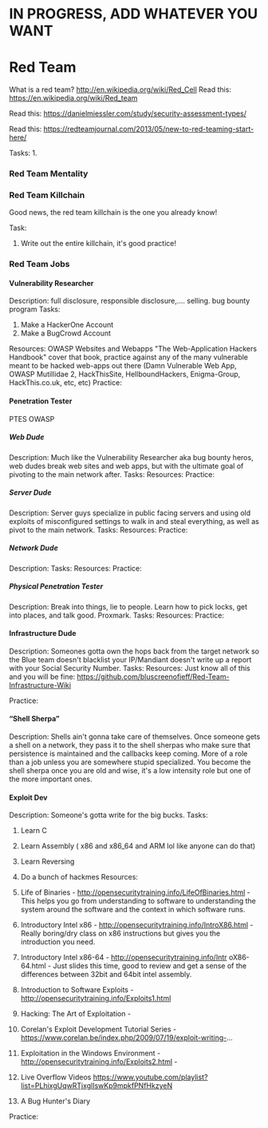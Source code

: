 # IN PROGRESS, ADD WHATEVER YOU WANT

# Red Team

What is a red team?
http://en.wikipedia.org/wiki/Red_Cell
Read this: https://en.wikipedia.org/wiki/Red_team

Read this: https://danielmiessler.com/study/security-assessment-types/

Read this: https://redteamjournal.com/2013/05/new-to-red-teaming-start-here/

Tasks:
1. 


### Red Team Mentality

### Red Team Killchain
Good news, the red team killchain is the one you already know! 

Task: 
1. Write out the entire killchain, it's good practice!

### Red Team Jobs

#### Vulnerability Researcher
Description: full disclosure, responsible disclosure,.... selling.  bug bounty program
Tasks:
1. Make a HackerOne Account
2. Make a BugCrowd Account

Resources: OWASP 
Websites and Webapps
 "The Web-Application Hackers Handbook" cover that book, practice against any of the many vulnerable meant to be hacked web-apps out there (Damn Vulnerable Web App, OWASP Mutillidae 2, HackThisSite, HellboundHackers, Enigma-Group, HackThis.co.uk, etc, etc)
Practice: 
#### Penetration Tester 
PTES
OWASP
##### Web Dude
Description:
Much like the Vulnerability Researcher aka bug bounty heros, web dudes break web sites and web apps, but with the ultimate goal of pivoting to the main network after.
Tasks:
Resources:
Practice:
##### Server Dude
Description: Server guys specialize in public facing servers and using old exploits of misconfigured settings to walk in and steal everything, as well as pivot to the main network. 
Tasks:
Resources:
Practice:
##### Network Dude
Description:
Tasks:
Resources:
Practice:
##### Physical Penetration Tester
Description: Break into things, lie to people. Learn how to pick locks, get into places, and talk good. Proxmark. 
Tasks:
Resources:
Practice:
#### Infrastructure Dude 
Description: Someones gotta own the hops back from the target network so the Blue team doesn't blacklist your IP/Mandiant doesn't write up a report with your Social Security Number.
Tasks:
Resources: Just know all of this and you will be fine:
https://github.com/bluscreenofjeff/Red-Team-Infrastructure-Wiki

Practice:


#### “Shell Sherpa”
Description: Shells ain't gonna take care of themselves. Once someone gets a shell on a network, they pass it to the shell sherpas who make sure that persistence is maintained and the callbacks keep coming. More of a role than a job unless you are somewhere stupid specialized. 
You become the shell sherpa once you are old and wise, it's a low intensity role but one of the more important ones. 

#### Exploit Dev
Description: Someone's gotta write for the big bucks. 
Tasks:
1. Learn C
2. Learn Assembly ( x86 and x86_64 and ARM lol like anyone can do that)
3. Learn Reversing
4. Do a bunch of hackmes
Resources:
1. Life of Binaries - http://opensecuritytraining.info/LifeOfBinaries.html - This helps you go from understanding to software to understanding the system around the software and the context in which software runs. 
2. Introductory Intel x86 - http://opensecuritytraining.info/IntroX86.html - Really boring/dry class on x86 instructions but gives you the introduction you need.
3. Introductory Intel x86-64 - http://opensecuritytraining.info/Intr oX86-64.html - Just slides this time, good to review and get a sense of the differences between 32bit and 64bit intel assembly.

1. Introduction to Software Exploits - http://opensecuritytraining.info/Exploits1.html 
2. Hacking: The Art of Exploitation -
3. Corelan's Exploit Development Tutorial Series - https://www.corelan.be/index.php/2009/07/19/exploit-writing-...
4. Exploitation in the Windows Environment - http://opensecuritytraining.info/Exploits2.html - 
5. Live Overflow Videos https://www.youtube.com/playlist?list=PLhixgUqwRTjxglIswKp9mpkfPNfHkzyeN
5. A Bug Hunter's Diary

Practice: 


